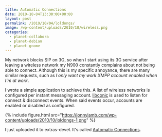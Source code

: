 ```yaml
---
title: Automatic Connections
date: 2010-10-04T13:30:00+00:00
layout: post
permalink: /2010/10/04/loldongs/
image: /wp-content/uploads/2010/10/wireless.png
categories:
  - planet-collabora
  - planet-debian
  - planet-gnome
---
```

My network blocks SIP on 3G, so when I start using its 3G service
after leaving a wireless network my N900 constantly complains about
not being able to connect. Although this is my specific annoyance,
there are many similar requests, such as _I only want my work XMPP
account enabled when I'm at work_.

I wrote a simple application to achieve this. A list of wireless
networks is configured per instant messaging account.
[libconic](http://maemo.org/api_refs/5.0/5.0-final/libconic/) is used
to listen for connect & disconnect events. When said events occur,
accounts are enabled or disabled as configured.

{% include figure.html src="https://jonnylamb.com/wp-content/uploads/2010/10/loldongs-1.png" %}

I just uploaded it to extras-devel. It's called [Automatic
Connections](http://maemo.org/packages/view/loldongs/).
